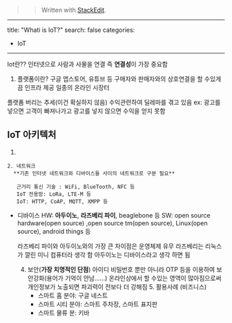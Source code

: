 


> > Written with [StackEdit](https://stackedit.io/).
---
title:  "Whati is IoT?"
search: false
categories: 
  - IoT
---

Iot란?? 
인터넷으로 사람과 사물을 연결 즉 **연결성**이 가장 중요함
1. 플랫폼이란?
  구글 앱스토어, 유튜브 등 구매자와 판매자와의 상호연결을 할 수있게 끔 인프라 제공 일종의 온라인 시장터
 
  플랫폼 버리는 추세(이건 확실하지 않음)
  수익관련하여 딜레마를 겪고 있음 ex: 광고를 넣으면 고객이 빠져나가고 광고를 넣지 않으면 수익을 얻지 못함
  
 

## IoT 아키텍처

   1.
    2. 네트워크 
      **기존 인터넷 네트워크와 디바이스들 사이의 네트워크로 구분 필요**
      
       근거리 통신 기술 : WiFi, BlueTooth, NFC 등
       IoT 전용망: LoRa, LTE-M 등
       IoT: HTTP, CoAP, MQTT, XMPP 등
      
 - 디바이스
      HW: **아두이노**, **라즈베리 파이**, beaglebone 등
      SW: open source hardware(open source) ,open source tm(open source), Linux(open source), android things 등
      
      라즈베리 파이와 아두이노와의 가장 큰 차이점은 운영체제 유무
      라즈베리는 리눅스가 깔린 미니 컴퓨터라 생각 함
      아두이노는 디바이스라고 생각 하면 됨

     4. 보안(**가장 치명적인 단점**)
        아이디 비밀번호 뿐만 아니라 OTP 등을 이용하여 보안강화(용어가 기억이 안남......)
        온라인상에서 할 수있는 영역이 많아짐으로써 개인정보가 노출되면 파괴력이 전보다 더 강해짐
       5. 활용사례 (비즈니스)
	       - 스마트 홈 분야: 구글 네스트
   	       - 스마트 시티 분야:  스마트 주차장, 스마트 표지판
   		   - 스마트 물류 분:  키바		
					  
<!--stackedit_data:
eyJoaXN0b3J5IjpbNDk3Mjk5OTYxLDUzMjg2NzI4OF19
-->